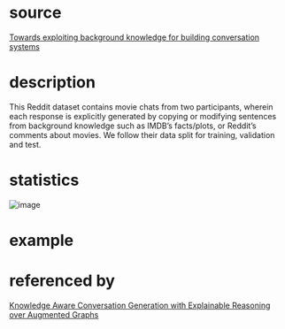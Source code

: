 # source
[Towards exploiting background knowledge for building conversation systems](https://arxiv.org/pdf/1809.08205.pdf)
# description
This Reddit dataset contains movie chats from two participants, wherein each response is explicitly generated by copying or modifying sentences from background knowledge such as IMDB’s facts/plots, or Reddit’s comments about movies. We follow their data split for training, validation
and test.
# statistics
![image](https://user-images.githubusercontent.com/51369075/96951818-e714c680-151f-11eb-952b-86a4cf5d6ac2.png)
# example

# referenced by
[Knowledge Aware Conversation Generation with Explainable Reasoning over Augmented Graphs](https://arxiv.org/pdf/1903.10245v4.pdf)
